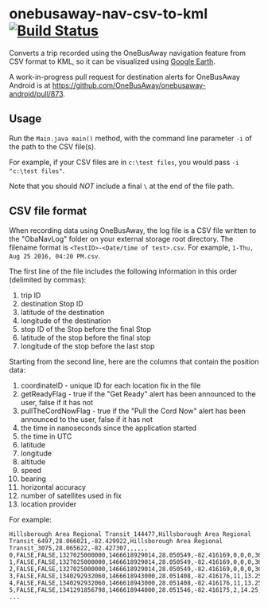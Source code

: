 # onebusaway-nav-csv-to-kml [![Build Status](https://travis-ci.org/CUTR-at-USF/onebusaway-nav-csv-to-kml.svg?branch=master)](https://travis-ci.org/CUTR-at-USF/onebusaway-nav-csv-to-kml)
Converts a trip recorded using the OneBusAway navigation feature from CSV format to KML, so it can be visualized using [Google Earth](https://www.google.com/earth/).

A work-in-progress pull request for destination alerts for OneBusAway Android is at https://github.com/OneBusAway/onebusaway-android/pull/873.

## Usage

Run the `Main.java main()` method, with the command line parameter `-i` of the path to the CSV file(s).

For example, if your CSV files are in `c:\test files`, you would pass `-i "c:\test files"`.

Note that you should *NOT* include a final `\` at the end of the file path.

## CSV file format

When recording data using OneBusAway, the log file is a CSV file written to the "ObaNavLog" folder on your external storage root directory. The filename format is `<TestID>-<Date/time of test>.csv`. For example, `1-Thu, Aug 25 2016, 04:20 PM.csv`. 
  
The first line of the file includes the following information in this order (delimited by commas): 

1. trip ID
1. destination Stop ID
1. latitude of the destination
1. longitude of the destination
1. stop ID of the Stop before the final Stop
1. latitude of the stop before the final stop
1. longitude of the stop before the last stop

Starting from the second line, here are the columns that contain the position data:

1. coordinateID - unique ID for each location fix in the file
1. getReadyFlag - true if the "Get Ready" alert has been announced to the user, false if it has not
1. pullTheCordNowFlag - true if the "Pull the Cord Now" alert has been announced to the user, false if it has not
1. the time in nanoseconds since the application started
1. the time in UTC
1. latitude
1. longitude
1. altitude
1. speed
1. bearing
1. horizontal accuracy
1. number of satellites used in fix
1. location provider

For example:

~~~
Hillsborough Area Regional Transit_144477,Hillsborough Area Regional Transit_6497,28.066021,-82.429922,Hillsborough Area Regional Transit_3075,28.065622,-82.427307,,,,,,
0,FALSE,FALSE,1327025000000,1466618929014,28.050549,-82.416169,0,0,0,36,0,network
1,FALSE,FALSE,1327025000000,1466618929014,28.050549,-82.416169,0,0,0,36,0,network
2,FALSE,FALSE,1327025000000,1466618929014,28.050549,-82.416169,0,0,0,36,0,network
3,FALSE,FALSE,1340292932060,1466618943000,28.051408,-82.416176,11,13.25,0.4,19,11,gps
4,FALSE,FALSE,1340292932060,1466618943000,28.051408,-82.416176,11,13.25,0.4,19,11,gps
5,FALSE,FALSE,1341291856798,1466618944000,28.051546,-82.416175,2,14.25,359.899994,5,11,gps
...
~~~
